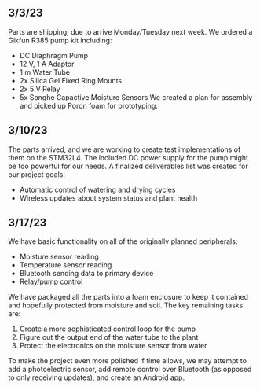 ## 3/3/23
Parts are shipping, due to arrive Monday/Tuesday next week. We ordered a Gikfun R385 pump kit including:

* DC Diaphragm Pump
* 12 V, 1 A Adaptor
* 1 m Water Tube
* 2x Silica Gel Fixed Ring Mounts
* 2x 5 V Relay
* 5x Songhe Capactive Moisture Sensors
We created a plan for assembly and picked up Poron foam for prototyping.

## 3/10/23
The parts arrived, and we are working to create test implementations of them on the STM32L4. The included DC power supply for the pump might be too powerful for our needs. A finalized deliverables list was created for our project goals:

* Automatic control of watering and drying cycles
* Wireless updates about system status and plant health

## 3/17/23
We have basic functionality on all of the originally planned peripherals:

* Moisture sensor reading
* Temperature sensor reading
* Bluetooth sending data to primary device
* Relay/pump control

We have packaged all the parts into a foam enclosure to keep it contained and hopefully protected from moisture and soil. The key remaining tasks are:

1. Create a more sophisticated control loop for the pump
2. Figure out the output end of the water tube to the plant
3. Protect the electronics on the moisture sensor from water

To make the project even more polished if time allows, we may attempt to add a photoelectric sensor, add remote control over Bluetooth (as opposed to only receiving updates), and create an Android app.
